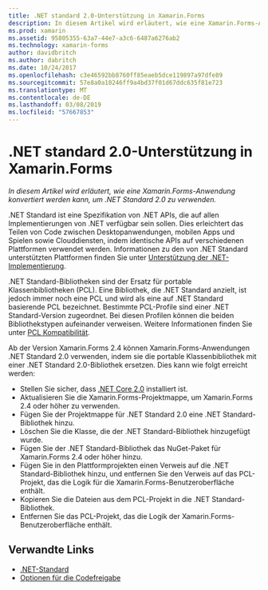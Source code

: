 ```yaml
---
title: .NET standard 2.0-Unterstützung in Xamarin.Forms
description: In diesem Artikel wird erläutert, wie eine Xamarin.Forms-Anwendung zur Verwendung von .NET Standard 2.0 konvertiert wird. .NET Standard ist eine Spezifikation von .NET APIs, die auf allen Implementierungen von .NET verfügbar sein sollen.
ms.prod: xamarin
ms.assetid: 95805355-63a7-44e7-a3c6-6487a6276ab2
ms.technology: xamarin-forms
author: davidbritch
ms.author: dabritch
ms.date: 10/24/2017
ms.openlocfilehash: c3e46592bb8760ff85eaeb5dce119897a97dfe89
ms.sourcegitcommit: 57e8a0a10246ff9a4bd37f01d67ddc635f81e723
ms.translationtype: MT
ms.contentlocale: de-DE
ms.lasthandoff: 03/08/2019
ms.locfileid: "57667853"
---
```

# <a name="net-standard-20-support-in-xamarinforms"></a>.NET standard 2.0-Unterstützung in Xamarin.Forms

_In diesem Artikel wird erläutert, wie eine Xamarin.Forms-Anwendung konvertiert werden kann, um .NET Standard 2.0 zu verwenden._

.NET Standard ist eine Spezifikation von .NET APIs, die auf allen Implementierungen von .NET verfügbar sein sollen. Dies erleichtert das Teilen von Code zwischen Desktopanwendungen, mobilen Apps und Spielen sowie Clouddiensten, indem identische APIs auf verschiedenen Plattformen verwendet werden. Informationen zu den von .NET Standard unterstützten Plattformen finden Sie unter [Unterstützung der .NET-Implementierung](/dotnet/standard/net-standard#net-implementation-support).

.NET Standard-Bibliotheken sind der Ersatz für portable Klassenbibliotheken (PCL).  Eine Bibliothek, die .NET Standard anzielt, ist jedoch immer noch eine PCL und wird als eine auf .NET Standard basierende PCL bezeichnet. Bestimmte PCL-Profile sind einer .NET Standard-Version zugeordnet. Bei diesen Profilen können die beiden Bibliothekstypen aufeinander verweisen. Weitere Informationen finden Sie unter [PCL Kompatibilität](/dotnet/standard/net-standard#pcl-compatibility).

Ab der Version Xamarin.Forms 2.4 können Xamarin.Forms-Anwendungen .NET Standard 2.0 verwenden, indem sie die portable Klassenbibliothek mit einer .NET Standard 2.0-Bibliothek ersetzen. Dies kann wie folgt erreicht werden:

- Stellen Sie sicher, dass [.NET Core 2.0](https://www.microsoft.com/net/download/core) installiert ist.
- Aktualisieren Sie die Xamarin.Forms-Projektmappe, um Xamarin.Forms 2.4 oder höher zu verwenden.
- Fügen Sie der Projektmappe für .NET Standard 2.0 eine .NET Standard-Bibliothek hinzu.
- Löschen Sie die Klasse, die der .NET Standard-Bibliothek hinzugefügt wurde.
- Fügen Sie der .NET Standard-Bibliothek das NuGet-Paket für Xamarin.Forms 2.4 oder höher hinzu.
- Fügen Sie in den Plattformprojekten einen Verweis auf die .NET Standard-Bibliothek hinzu, und entfernen Sie den Verweis auf das PCL-Projekt, das die Logik für die Xamarin.Forms-Benutzeroberfläche enthält.
- Kopieren Sie die Dateien aus dem PCL-Projekt in die .NET Standard-Bibliothek.
- Entfernen Sie das PCL-Projekt, das die Logik der Xamarin.Forms-Benutzeroberfläche enthält.


## <a name="related-links"></a>Verwandte Links

- [.NET-Standard](~/cross-platform/app-fundamentals/net-standard.md)
- [Optionen für die Codefreigabe](~/cross-platform/app-fundamentals/code-sharing.md)
